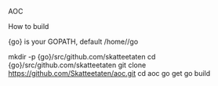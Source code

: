 AOC

How to build

{go} is your GOPATH, default /home/<user>/go

mkdir -p {go}/src/github.com/skatteetaten
cd {go}/src/github.com/skatteetaten
git clone https://github.com/Skatteetaten/aoc.git
cd aoc
go get
go build

